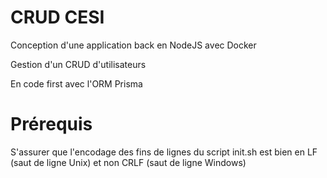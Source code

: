 # CRUD CESI

Conception d'une application back en NodeJS avec Docker

Gestion d'un CRUD d'utilisateurs

En code first avec l'ORM Prisma

# Prérequis

S'assurer que l'encodage des fins de lignes du script init.sh est bien en LF (saut de ligne Unix) et non CRLF (saut de ligne Windows)
